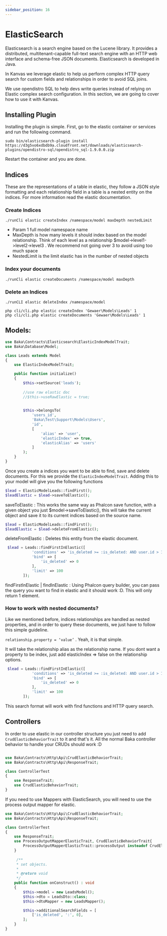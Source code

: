 ```yaml
---
sidebar_position: 16
---
```


# ElasticSearch

Elasticsearch is a search engine based on the Lucene library. It provides a distributed, multitenant-capable full-text search engine with an HTTP web interface and schema-free JSON documents. Elasticsearch is developed in Java.

In Kanvas we leverage elastic to help us perform complex HTTP query search for custom fields and relationships in order to avoid SQL joins.

We use opendistro SQL to help devs write queries instead of relying on Elastic complex search configuration. In this section, we are going to cover how to use it with Kanvas.

## Installing Plugin
Installing the plugin is simple. First, go to the elastic container or services and run the following command.

```
sudo bin/elasticsearch-plugin install https://d3g5vo6xdbdb9a.cloudfront.net/downloads/elasticsearch-plugins/opendistro-sql/opendistro_sql-1.9.0.0.zip
``` 

Restart the container and you are done.

## Indices
These are the representations of a table in elastic, they follow a JSON style formatting and each relationship field in a table is a nested entity on the indices. For more information read the elastic documentation.


### Create Indices

```
./runCli elastic createIndex /namespace/model maxDepth nestedLimit
```

- Param 1 full model namespace name
- MaxDepth is how many levels it should index based on the model relationship. Think of each level as a relationship $model->level1->level2->level3 . We recommend not going over 3  to avoid using too much space
- NestedLimit is the limit elastic has in the number of nested objects
### Index your documents
```
./runCli elastic createDocuments /namespace/model maxDepth 
```

### Delete an Indices

```
./runCLI elastic deleteIndex /namespace/model
```


```
php cli/cli.php elastic createIndex 'Gewaer\Models\Leads' 1
php cli/cli.php elastic createDocuments 'Gewaer\Models\Leads' 1

```  

## Models:

```php
use Baka\Contracts\Elasticsearch\ElasticIndexModelTrait;
use Baka\Database\Model;

class Leads extends Model
{
    use ElasticIndexModelTrait;

    public function initialize()
    {
        $this->setSource('leads');
        
        //use raw elastic doc
        //$this->useRawElastic = true;

        
        $this->belongsTo(
            'users_id',
            'Baka\Test\Support\Models\Users',
            'id',
            [
                'alias' => 'user',
                'elasticIndex' => true,
                'elasticAlias' => 'users'
            ]
        );
    }
}
```

Once you create a indices you want to be able to find, save and delete documents. For this we provide the `ElasticIndexModelTrait`. Adding this to your model will give you the following functions

```php
$lead = ElasticModelLeads::findFirst();
$leadElastic = $lead->saveToElastic();

```

saveToElastic : This works the same way as Phalcon save function, with a given object you just $model->saveToElastic(), this will take the current object and save it to its current indices based on the source name.

```php
$lead = ElasticModelLeads::findFirst();
$leadElastic = $lead->deleteFromElastic();

```

deleteFromElastic : Deletes this entity from the elastic document.

```php
 $lead = Leads::findFirstInElastic([
            'conditions' => 'is_deleted >= :is_deleted: AND user.id > 1',
            'bind' => [
                'is_deleted' => 0
            ],
            'limit' => 100
        ]);
```

findFirstInElastic | findInElastic : Using Phalcon query builder, you can pass the query you want to find in elastic and it should work :D. This will only return 1 element.


### How to work with nested documents?
Like we mentioned before, indices relationships are handled as nested properties, and in order to query these documents, we just have to follow this simple guideline.

```relationship.property = ‘value’``` . Yeah, it is that simple.

It will take the relationship alias as the relationship name. 
If you dont want a property to be index, just add elasticIndex => false on the relationship options.

```php
 $lead = Leads::findFirstInElastic([
            'conditions' => 'is_deleted >= :is_deleted: AND user.id > 1',
            'bind' => [
                'is_deleted' => 0
            ],
            'limit' => 100
        ]);
```

This search format will work with find functions and HTTP query search.

## Controllers

In order to use elastic in our controller structure you just need to add `CrudElasticBehaviorTrait` to it and that's it. All the normal Baka controller behavior to handle your CRUDs should work :D


```php

use Baka\Contracts\Http\Api\CrudElasticBehaviorTrait;
use Baka\Contracts\Http\Api\ResponseTrait;

class ControllerTest 
{
    use ResponseTrait;
    use CrudElasticBehaviorTrait;
}

``` 

If you need to use Mappers with ElasticSearch, you will need to use the process output mapper for elastic.

```php
use Baka\Contracts\Http\Api\CrudElasticBehaviorTrait;
use Baka\Contracts\Http\Api\ResponseTrait;

class ControllerTest
{
    use ResponseTrait;
    use ProcessOutputMapperElasticTrait, CrudElasticBehaviorTrait{
        ProcessOutputMapperElasticTrait::processOutput insteadof CrudElasticBehaviorTrait;
    }
     
     /**
     * set objects.
     *
     * @return void
     */
    public function onConstruct() : void
    {
        $this->model = new LeadsModel();
        $this->dto = LeadsDto::class;
        $this->dtoMapper = new LeadsMapper();

        $this->additionalSearchFields = [
            ['is_deleted', ':', 0],
        ];
    }
}

````